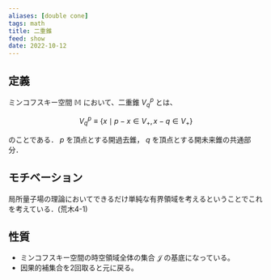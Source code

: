 ```yaml
---
aliases: [double cone]
tags: math
title: 二重錐
feed: show
date: 2022-10-12
---
```


## 定義
ミンコフスキー空間 $\mathbb{M}$ において、二重錐 $V_q^p$ とは、

$$V_q^p\equiv\{x\mid p-x\in V_+,x-q\in V_+\}$$

のことである． $p$ を頂点とする開過去錐， $q$ を頂点とする開未来錐の共通部分．

## モチベーション
局所量子場の理論においてできるだけ単純な有界領域を考えるということでこれを考えている．(荒木4-1)

## 性質
- ミンコフスキー空間の時空領域全体の集合 $\mathcal{J}$ の基底になっている。
- 因果的補集合を2回取ると元に戻る。
